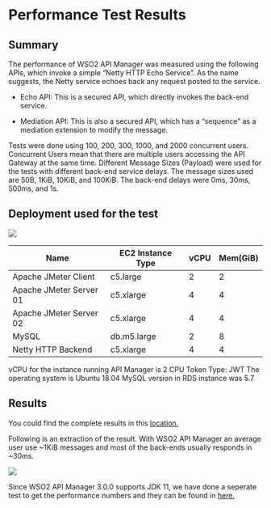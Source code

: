 # Performance Test Results

## Summary

The performance of WSO2 API Manager was measured using the following APIs, which invoke a simple “Netty HTTP Echo Service”. As the name suggests, the Netty service echoes back any request posted to the service.

- Echo API: This is a secured API, which directly invokes the back-end service.

- Mediation API: This is also a secured API, which has a “sequence” as a mediation extension to modify the message.

Tests were done using 100, 200, 300, 1000, and 2000 concurrent users. Concurrent Users mean that there are multiple users accessing the API Gateway at the same time. Different Message Sizes (Payload) were used for the tests with different back-end service delays. The message sizes used are 50B, 1KiB, 10KiB, and 100KiB. The back-end delays were 0ms, 30ms, 500ms, and 1s.

## Deployment used for the test

![]({{base_path}}/assets/img/setup-and-install/apim_performance_test_all_in_one_deployment.png)

| Name | EC2 Instance Type | vCPU | Mem(GiB) |  
|---|---|---|---|
| Apache JMeter Client | c5.large | 2 | 2 |
| Apache JMeter Server 01 | c5.xlarge | 4 | 4 |
| Apache JMeter Server 02 | c5.xlarge | 4 | 4 |
| MySQL | db.m5.large | 2 | 8 |
| Netty HTTP Backend  | c5.xlarge | 4 | 4 |

vCPU for the instance running API Manager is 2 CPU
Token Type: JWT 
The operating system is Ubuntu 18.04
MySQL version in RDS instance was 5.7

## Results

You could find the complete results in this [location.](https://github.com/wso2/product-apim/blob/performance-test-43-2019-11-29_15-07-18/performance/benchmarks/summary.md)

Following is an extraction of the result. With WSO2 API Manager an average user use ~1KiB messages and most of the back-ends usually responds in ~30ms. 

![]({{base_path}}/assets/img/setup-and-install/performance-result-graph.png)

Since WSO2 API Manager 3.0.0 supports JDK 11, we have done a seperate test to get the performance numbers and they can be found in [here.](https://github.com/wso2/product-apim/blob/performance-test-44-2019-11-29_15-07-18/performance/benchmarks/summary.md)